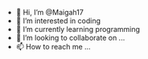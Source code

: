 - 👋 Hi, I’m @Maigah17
- 👀 I’m interested in coding 
- 🌱 I’m currently learning programming 
- 💞️ I’m looking to collaborate on ...
- 📫 How to reach me ...

<!---
Maigah17/Maigah17 is a ✨ special ✨ repository because its `README.md` (this file) appears on your GitHub profile.
You can click the Preview link to take a look at your changes.
--->
